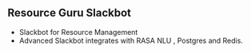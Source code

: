 ## Resource Guru Slackbot


* Slackbot for Resource Management
* Advanced Slackbot integrates with RASA NLU , Postgres and Redis.
